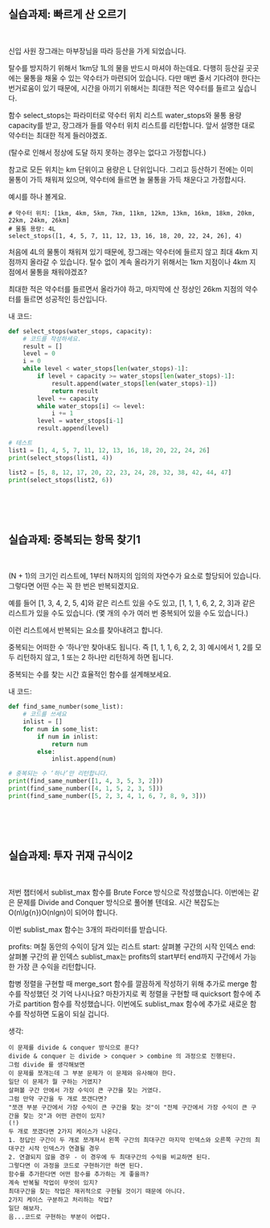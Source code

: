 ## 실습과제: 빠르게 산 오르기
<br>

신입 사원 장그래는 마부장님을 따라 등산을 가게 되었습니다.

탈수를 방지하기 위해서 1km당 1L의 물을 반드시 마셔야 하는데요. 다행히 등산길 곳곳에는 물통을 채울 수 있는 약수터가 마련되어 있습니다. 다만 매번 줄서 기다려야 한다는 번거로움이 있기 때문에, 시간을 아끼기 위해서는 최대한 적은 약수터를 들르고 싶습니다.

함수 select_stops는 파라미터로 약수터 위치 리스트 water_stops와 물통 용량 capacity를 받고, 장그래가 들를 약수터 위치 리스트를 리턴합니다. 앞서 설명한 대로 약수터는 최대한 적게 들러야겠죠.

(탈수로 인해서 정상에 도달 하지 못하는 경우는 없다고 가정합니다.)

참고로 모든 위치는 km 단위이고 용량은 L 단위입니다. 그리고 등산하기 전에는 이미 물통이 가득 채워져 있으며, 약수터에 들르면 늘 물통을 가득 채운다고 가정합시다.

예시를 하나 볼게요.

```
# 약수터 위치: [1km, 4km, 5km, 7km, 11km, 12km, 13km, 16km, 18km, 20km, 22km, 24km, 26km]
# 물통 용량: 4L
select_stops([1, 4, 5, 7, 11, 12, 13, 16, 18, 20, 22, 24, 26], 4)
```

처음에 4L의 물통이 채워져 있기 때문에, 장그래는 약수터에 들르지 않고 최대 4km 지점까지 올라갈 수 있습니다. 탈수 없이 계속 올라가기 위해서는 1km 지점이나 4km 지점에서 물통을 채워야겠죠?

최대한 적은 약수터를 들르면서 올라가야 하고, 마지막에 산 정상인 26km 지점의 약수터를 들르면 성공적인 등산입니다.

내 코드:
```python
def select_stops(water_stops, capacity):
    # 코드를 작성하세요. 
    result = []
    level = 0
    i = 0
    while level < water_stops[len(water_stops)-1]:
        if level + capacity >= water_stops[len(water_stops)-1]:
            result.append(water_stops[len(water_stops)-1])
            return result
        level += capacity
        while water_stops[i] <= level:
            i += 1
        level = water_stops[i-1]
        result.append(level)

# 테스트
list1 = [1, 4, 5, 7, 11, 12, 13, 16, 18, 20, 22, 24, 26]
print(select_stops(list1, 4))

list2 = [5, 8, 12, 17, 20, 22, 23, 24, 28, 32, 38, 42, 44, 47]
print(select_stops(list2, 6))
```

<br><br><br>

## 실습과제: 중복되는 항목 찾기1
<br>

(N + 1)의 크기인 리스트에, 1부터 N까지의 임의의 자연수가 요소로 할당되어 있습니다. 그렇다면 어떤 수는 꼭 한 번은 반복되겠지요.

예를 들어 [1, 3, 4, 2, 5, 4]와 같은 리스트 있을 수도 있고, [1, 1, 1, 6, 2, 2, 3]과 같은 리스트가 있을 수도 있습니다. (몇 개의 수가 여러 번 중복되어 있을 수도 있습니다.)

이런 리스트에서 반복되는 요소를 찾아내려고 합니다.

중복되는 어떠한 수 ‘하나’만 찾아내도 됩니다. 즉 [1, 1, 1, 6, 2, 2, 3] 예시에서 1, 2를 모두 리턴하지 않고, 1 또는 2 하나만 리턴하게 하면 됩니다.

중복되는 수를 찾는 시간 효율적인 함수를 설계해보세요.

내 코드:
```python
def find_same_number(some_list):
    # 코드를 쓰세요
    inlist = []
    for num in some_list:
        if num in inlist:
            return num
        else:
            inlist.append(num)

# 중복되는 수 ‘하나’만 리턴합니다.
print(find_same_number([1, 4, 3, 5, 3, 2]))
print(find_same_number([4, 1, 5, 2, 3, 5]))
print(find_same_number([5, 2, 3, 4, 1, 6, 7, 8, 9, 3]))
```

<br><br><br>

## 실습과제: 투자 귀재 규식이2
<br>

저번 챕터에서 sublist_max 함수를 Brute Force 방식으로 작성했습니다. 이번에는 같은 문제를 Divide and Conquer 방식으로 풀어볼 텐데요. 시간 복잡도는 O(n\lg{n})O(nlgn)이 되어야 합니다.

이번 sublist_max 함수는 3개의 파라미터를 받습니다.

profits: 며칠 동안의 수익이 담겨 있는 리스트
start: 살펴볼 구간의 시작 인덱스
end: 살펴볼 구간의 끝 인덱스
sublist_max는 profits의 start부터 end까지 구간에서 가능한 가장 큰 수익을 리턴합니다.

합병 정렬을 구현할 때 merge_sort 함수를 깔끔하게 작성하기 위해 추가로 merge 함수를 작성했던 것 기억 나시나요? 마찬가지로 퀵 정렬을 구현할 때 quicksort 함수에 추가로 partition 함수를 작성했습니다. 이번에도 sublist_max 함수에 추가로 새로운 함수를 작성하면 도움이 되실 겁니다.

생각:
```
이 문제를 divide & conquer 방식으로 푼다?
divide & conquer 는 divide > conquer > combine 의 과정으로 진행된다.
그럼 divide 를 생각해보면
이 문제를 쪼개는데 그 부분 문제가 이 문제와 유사해야 한다.
일단 이 문제가 뭘 구하는 거였지?
살펴볼 구간 안에서 가장 수익이 큰 구간을 찾는 거였다.
그럼 만약 구간을 두 개로 쪼갠다면?
"쪼갠 부분 구간에서 가장 수익이 큰 구간을 찾는 것"이 "전체 구간에서 가장 수익이 큰 구간을 찾는 것"과 어떤 관련이 있지?
(!)
두 개로 쪼갰다면 2가지 케이스가 나온다.
1. 정답인 구간이 두 개로 쪼개져서 왼쪽 구간의 최대구간 마지막 인덱스와 오른쪽 구간의 최대구간 시작 인덱스가 연결될 경우
2. 연결되지 않을 경우 - 이 경우에 두 최대구간의 수익을 비교하면 된다.
그렇다면 이 과정을 코드로 구현하기만 하면 된다.
함수를 추가한다면 어떤 함수를 추가하는 게 좋을까?
계속 반복될 작업이 무엇이 있지?
최대구간을 찾는 작업은 재귀적으로 구현될 것이기 때문에 아니다.
2가지 케이스 구분하고 처리하는 작업?
일단 해보자.
음...코드로 구현하는 부분이 어렵다.
```


